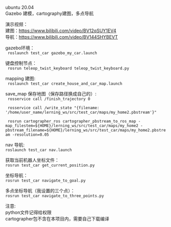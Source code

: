ubuntu 20.04  
Gazebo 建模，cartography建图，多点导航  

演示视频：  
建图：https://www.bilibili.com/video/BV12qSUY1EV4  
导航：https://www.bilibili.com/video/BV144SHYBEVT  

gazebo环境：  
``` roslaunch test_car gazebo_my_car.launch```  

键盘控制节点：  
``` rosrun teleop_twist_keyboard teleop_twist_keyboard.py``` 

mapping 建图:    
``` roslaunch test_car create_house_and_car_map.launch``` 

save_map 保存地图（保存路径换成自己的）:  
``` rosservice call /finish_trajectory 0```   

``` rosservice call /write_state "{filename: '/home/user_name/lerning_ws/src/test_car/maps/my_home2.pbstream'}"```   

``` rosrun cartographer_ros cartographer_pbstream_to_ros_map -map_filestem=${HOME}/lerning_ws/src/test_car/maps/my_home2 -pbstream_filename=${HOME}/lerning_ws/src/test_car/maps/my_home2.pbstream -resolution=0.05```   

nav 导航:  
``` roslaunch test_car nav.launch ```   

获取当前机器人坐标文件：    
```rosrun test_car get_current_position.py```

坐标导航：    
```rosrun test_car navigate_to_goal.py```

多点坐标导航（我设置的三个点）：    
```rosrun test_car navigate_to_three_points.py```  

注意:    
python文件记得给权限  
cartographer包不含在本项目内，需要自己下载编译
